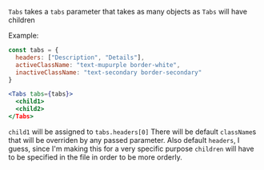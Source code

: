 `Tabs` takes a `tabs` parameter that takes as many objects as `Tabs` will have children

Example:

```jsx
const tabs = {
  headers: ["Description", "Details"],
  activeClassName: "text-mupurple border-white",
  inactiveClassName: "text-secondary border-secondary"
}

<Tabs tabs={tabs}>
  <child1>
  <child2>
</Tabs>
```

`child1` will be assigned to `tabs.headers[0]`
There will be default `className`s that will be overriden by any passed parameter.
Also default `headers`, I guess, since I'm making this for a very specific purpose
`children` will have to be specified in the file in order to be more orderly.
